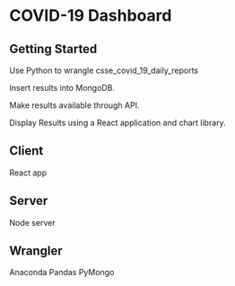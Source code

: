 # COVID-19 Dashboard

## Getting Started

Use Python to wrangle csse_covid_19_daily_reports

Insert results into MongoDB.

Make results available through API.

Display Results using a React application and chart library.

## Client

React app

## Server

Node server

## Wrangler

Anaconda
Pandas
PyMongo
